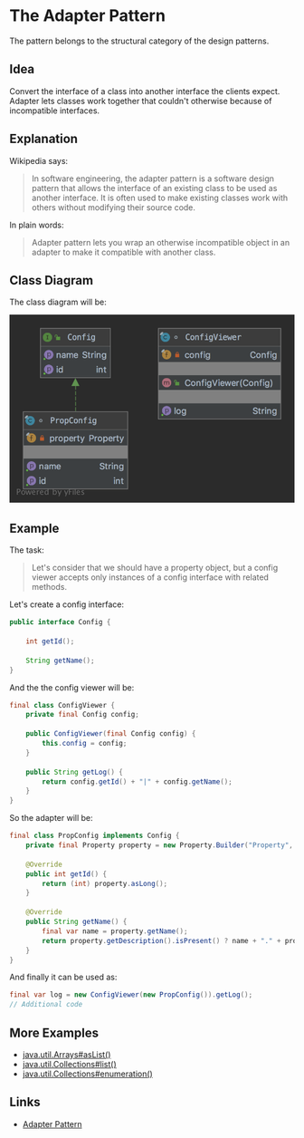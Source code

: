 # The Adapter Pattern

The pattern belongs to the structural category of the design patterns.

## Idea 

Convert the interface of a class into another interface the clients expect. Adapter lets classes work together that 
couldn't otherwise because of incompatible interfaces.

## Explanation

Wikipedia says:

> In software engineering, the adapter pattern is a software design pattern that allows the interface of an existing 
class to be used as another interface. It is often used to make existing classes work with others without modifying 
their source code.

In plain words:

> Adapter pattern lets you wrap an otherwise incompatible object in an adapter to make it compatible with another class.

## Class Diagram

The class diagram will be:

![alt text](../etc/adapter.png "Adapter class diagram")

## Example

The task:

> Let's consider that we should have a property object, but a config viewer accepts only instances of a config interface 
with related methods. 

Let's create a config interface:

```java
public interface Config {
    
    int getId();

    String getName();
}
```

And the the config viewer will be:

```java
final class ConfigViewer {
    private final Config config;

    public ConfigViewer(final Config config) {
        this.config = config;
    }

    public String getLog() {
        return config.getId() + "|" + config.getName();
    }
}
```

So the adapter will be:

```java
final class PropConfig implements Config {
    private final Property property = new Property.Builder("Property", 1).build();

    @Override
    public int getId() {
        return (int) property.asLong();
    }

    @Override
    public String getName() {
        final var name = property.getName();
        return property.getDescription().isPresent() ? name + "." + property.getDescription().get() : name;
    }
}
```

And finally it can be used as:

```java
final var log = new ConfigViewer(new PropConfig()).getLog();
// Additional code
```

## More Examples

* [java.util.Arrays#asList()](https://docs.oracle.com/en/java/javase/11/docs/api/java.base/java/util/Arrays.html#asList(T...))
* [java.util.Collections#list()](https://docs.oracle.com/en/java/javase/11/docs/api/java.base/java/util/Collections.html#list(java.util.Enumeration))
* [java.util.Collections#enumeration()](https://docs.oracle.com/en/java/javase/11/docs/api/java.base/java/util/Collections.html#enumeration(java.util.Collection))

## Links

* [Adapter Pattern](https://en.wikipedia.org/wiki/Adapter_pattern)